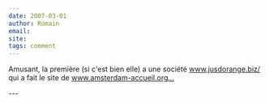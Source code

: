 ```yaml
---
date: 2007-03-01
author: Romain
email: 
site: 
tags: comment
---
```


<p>Amusant, la première (si c'est bien elle) a une société <a href="http://www.jusdorange.biz/" title="http://www.jusdorange.biz/" rel="nofollow">www.jusdorange.biz/</a> qui a fait le site de <a href="http://www.amsterdam-accueil.org/." title="http://www.amsterdam-accueil.org/." rel="nofollow">www.amsterdam-accueil.org...</a> </p>
---